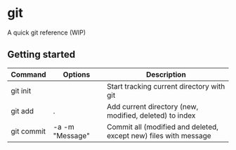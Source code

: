 # git
A quick git reference (WIP)

## Getting started

| Command     | Options     | Description                                                      |
|-------------|-------------|---------------------------------------------------------|
| git init        |             | Start tracking current directory with git |
| git add         | .           | Add current directory (new, modified, deleted) to index  |
| git commit      | -a -m "Message"   | Commit all (modified and deleted, except new) files with message  |
